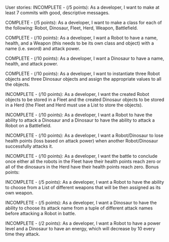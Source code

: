User stories:
INCOMPLETE - (/5 points): As a developer, I want to make at least 7 commits with good, descriptive messages.

COMPLETE - (/5 points): As a developer, I want to make a class for each of the following: Robot, Dinosaur, Fleet,
Herd, Weapon, Battlefield.

COMPLETE - (/10 points): As a developer, I want a Robot to have a name, health, and a Weapon (this needs to be its
own class and object) with a name (i.e. sword) and attack power.

COMPLETE - (/10 points): As a developer, I want a Dinosaur to have a name, health, and attack power.

COMPLETE - (/10 points): As a developer, I want to instantiate three Robot objects and three Dinosaur objects and
assign the appropriate values to all the objects.

INCOMPLETE - (/10 points): As a developer, I want the created Robot objects to be stored in a Fleet and the created
Dinosaur objects to be stored in a Herd (the Fleet and Herd must use a List to store the objects).

INCOMPLETE - (/10 points): As a developer, I want a Robot to have the ability to attack a Dinosaur and a Dinosaur to
have the ability to attack a Robot on a Battlefield.

INCOMPLETE - (/10 points): As a developer, I want a Robot/Dinosaur to lose health points (loss based on attack power)
when another Robot/Dinosaur successfully attacks it.

INCOMPLETE - (/10 points): As a developer, I want the battle to conclude once either all the robots in the Fleet have
their health points reach zero or all of the dinosaurs in the Herd have their health points reach zero.
Bonus points:

INCOMPLETE - (/5 points): As a developer, I want a Robot to have the ability to choose from a List of different weapons
that will be then assigned as its own weapon. 

INCOMPLETE - (/5 points): As a developer, I want a Dinosaur to have the ability to choose its attack name from a tuple
of different attack names before attacking a Robot in battle.

INCOMPLETE - (/2 points): As a developer, I want a Robot to have a power level and a Dinosaur to have an energy,
which will decrease by 10 every time they attack.
